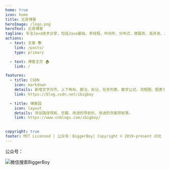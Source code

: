 ```yaml
---
home: true
icon: home
title: 北哥博客
heroImage: /logo.png
heroText: 北哥博客
tagline: 专注Java技术分享，包括Java基础、多线程、中间件、分布式、微服务、高并发、高可用等技术
actions:
  - text: 文章 📚
    link: /posts/
    type: primary

  - text: 博客主页 🏠
    link: /

features:
  - title: CSDN
    icon: markdown
    details: 新增文字对齐、上下角标、脚注、标记、任务列表、数学公式、流程图、图表与幻灯片支持
    link: https://blog.csdn.net/ibigboy

  - title: 博客园
    icon: layout
    details: 添加路径导航、页脚、改进的导航栏、改进的页面导航等。
    link: https://www.cnblogs.com/ibigboy/

  
copyright: true
footer: MIT Licensed | 公众号：BiggerBoy| Copyright © 2019-present 问北
---
```


公众号：

<img :src="$withBase('/img/qcode.jpg')" alt="微信搜索BiggerBoy">
